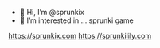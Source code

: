- 👋 Hi, I’m @sprunkix
- 👀 I’m interested in ... sprunki game

<!---
sprunkix/sprunkix is a ✨ special ✨ repository because its `README.md` (this file) appears on your GitHub profile.
You can click the Preview link to take a look at your changes.
--->
https://sprunkix.com
https://sprunkilily.com
